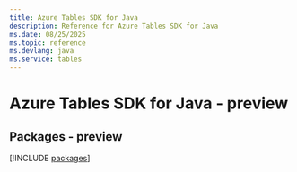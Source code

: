 ```yaml
---
title: Azure Tables SDK for Java
description: Reference for Azure Tables SDK for Java
ms.date: 08/25/2025
ms.topic: reference
ms.devlang: java
ms.service: tables
---
```

# Azure Tables SDK for Java - preview
## Packages - preview
[!INCLUDE [packages](tables-index.md)]